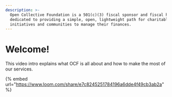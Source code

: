 ```yaml
---
description: >-
  Open Collective Foundation is a 501(c)(3) fiscal sponsor and fiscal host
  dedicated to providing a simple, open, lightweight path for charitable
  initiatives and communities to manage their finances.
---
```


# Welcome!

This video intro explains what OCF is all about and how to make the most of our services.

{% embed url="https://www.loom.com/share/e7c8245251784196a6dde4f49cb3ab2a" %}
